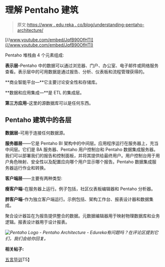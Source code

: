 # 理解 Pentaho 建筑

> 原文:[https://www . edu reka . co/blog/understanding-pentaho-architecture/](https://www.edureka.co/blog/understanding-pentaho-architecture/)

[//www.youtube.com/embed/JqfB90OfHTI](//www.youtube.com/embed/JqfB90OfHTI)

Pentaho 堆栈由 4 个元素组成:

**表示层**–Pentaho 中的数据可以通过浏览器、门户、办公室、电子邮件或网络服务查看。表示层中的可用数据是通过报告、分析、仪表板和流程管理获得的。

**商业智能平台—**它主要讨论安全性和存储库。

**数据和应用集成—**是 ETL 的集成层。

**第三方应用**–这里的源数据库可以是任何东西。

## **Pentaho 建筑中的各层**

**数据层**–可用于连接任何数据源。

**服务器层**——它是 Pentaho BI 架构中的中间层。应用程序运行在服务器上，充当中间层。它们是 BA 服务器、Pentaho 用户控制台和 Pentaho 数据集成服务器。我们可以部署我们的报告和控制面板，并将其提供给最终用户。用户控制台用于用户角色映射、安全性以及配置应向哪个用户显示哪个报告。Pentaho 数据集成服务器运行作业和转换。

**客户端层**——主要有两种类型:

**瘦客户端**–在服务器上运行。例子包括，社区仪表板编辑器和 Pentaho 分析器。

**胖客户端**–作为独立客户端运行。示例包括、架构工作台、报表设计器和数据集成。

聚合设计器旨在为报告提供整合的数据。元数据编辑器用于映射物理数据库和业务逻辑。报表设计器用于设计报表。

*![Pentaho Logo - Pentaho Architecture - Edureka](../Images/d9671a59be4413ddbf95d9ce69eeb0ab.png)有问题吗？在评论区提到它们，我们会给你回复。*

**相关帖子:**

[五言毕训](https://www.edureka.co/pentaho-business-intelligence-training-self-paced)T5】